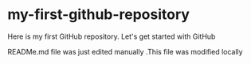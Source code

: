 # my-first-github-repository
Here is my first GitHub repository. Let's get started with GitHub


READMe.md file was just edited manually .This file was modified locally

